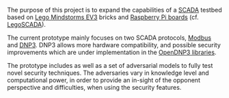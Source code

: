 The purpose of this project is to expand the capabilities of a [SCADA](http://en.wikipedia.org/wiki/SCADA)
testbed based on [Lego Mindstorms EV3](http://en.wikipedia.org/wiki/Lego_Mindstorms_EV3) bricks and [Raspberry Pi boards](https://en.wikipedia.org/wiki/Raspberry_Pi) (cf. [LegoSCADA](http://www-public.tem-tsp.eu/~garcia_a/web/prototypes/legoscada/)).

The current prototype mainly focuses on two SCADA protocols, [Modbus](http://en.wikipedia.org/wiki/Modbus) and [DNP3](http://en.wikipedia.org/wiki/DNP3). DNP3 allows more hardware compatibility, and possible security improvements which are under implementation in the [OpenDNP3 libraries](https://www.automatak.com/opendnp3/).

The prototype includes as well as a set of adversarial models to fully test novel security techniques. The adversaries vary in knowledge level and computational power, in order to provide an in-sight of the opponent perspective and difficulties, when using the security
features.


